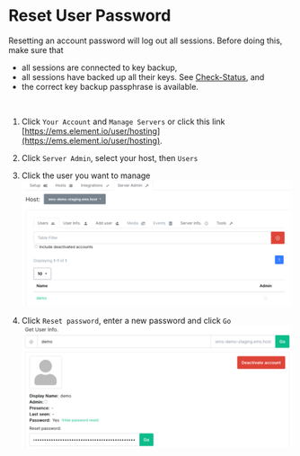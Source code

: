 # Reset User Password

Resetting an account password will log out all sessions. Before doing this, make sure that

- all sessions are connected to key backup,
- all sessions have backed up all their keys. See [Check-Status](Check-Status.md), and
- the correct key backup passphrase is available.

<br />

1. Click `Your Account` and `Manage Servers` or click this link [https://ems.element.io/user/hosting](https://ems.element.io/user/hosting).

1. Click `Server Admin`, select your host, then `Users`

1. Click the user you want to manage  
![temp](images/Screen%20Shot%202020-07-30%20at%202.45.40%20PM.png)

1. Click `Reset password`, enter a new password and click `Go`  
![temp](images/Screen%20Shot%202020-07-30%20at%202.47.25%20PM.png)
